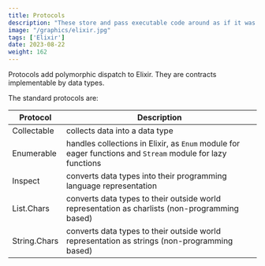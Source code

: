 ```yaml
---
title: Protocols
description: "These store and pass executable code around as if it was an integer or a string. They start with `fn` and end with `end" 
image: "/graphics/elixir.jpg"
tags: ['Elixir']
date: 2023-08-22
weight: 162
---
```



Protocols add polymorphic dispatch to Elixir. They are contracts implementable by data types. 

The standard protocols are:

Protocol | Description
--- | ---
Collectable | collects data into a data type
Enumerable | handles collections in Elixir, as `Enum` module for eager functions and `Stream` module for lazy functions
Inspect | converts data types into their programming language representation
List.Chars | converts data types to their outside world representation as charlists (non-programming based)
String.Chars | converts data types to their outside world representation as strings (non-programming based)

